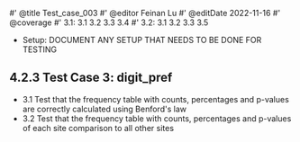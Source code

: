 #' @title Test_case_003
#' @editor Feinan Lu
#' @editDate 2022-11-16
#' @coverage
#' 3.1: 3.1 3.2 3.3 3.4
#' 3.2: 3.1 3.2 3.3 3.5

+ Setup: DOCUMENT ANY SETUP THAT NEEDS TO BE DONE FOR TESTING

## 4.2.3 Test Case 3: digit_pref
+ 3.1 Test that the frequency table with counts, percentages and p-values are correctly calculated using Benford's law
+ 3.2 Test that the frequency table with counts, percentages and p-values of each site comparison to all other sites
